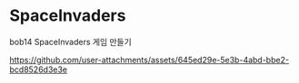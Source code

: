 # SpaceInvaders

bob14 SpaceInvaders 게임 만들기



https://github.com/user-attachments/assets/645ed29e-5e3b-4abd-bbe2-bcd8526d3e3e

